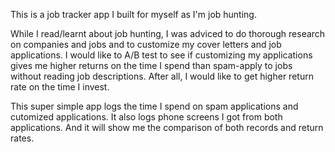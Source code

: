 This is a job tracker app I built for myself as I'm job hunting.

While I read/learnt about job hunting, I was adviced to do thorough research on companies and jobs and to customize my cover letters and job applications. I would like to A/B test to see if customizing my applications gives me higher returns on the time I spend than spam-apply to jobs without reading job descriptions. After all, I would like to get higher return rate on the time I invest.

This super simple app logs the time I spend on spam applications and cutomized applications. It also logs phone screens I got from both applications. And it will show me the comparison of both records and return rates.
